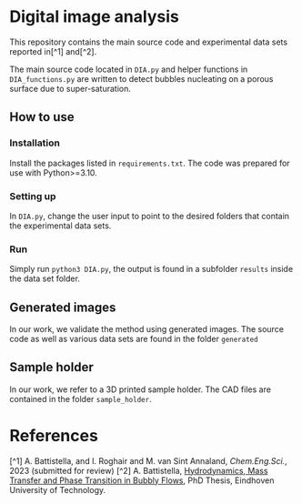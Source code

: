 # Digital image analysis
This repository contains the main source code and experimental data sets reported in[^1] and[^2].

The main source code located in `DIA.py` and helper functions in `DIA_functions.py` are written to detect bubbles nucleating on a porous surface due to super-saturation. 

## How to use

### Installation

Install the packages listed in `requirements.txt`. The code was prepared for use with Python>=3.10.

### Setting up

In `DIA.py`, change the user input to point to the desired folders that contain the experimental data sets.

### Run

Simply run `python3 DIA.py`, the output is found in a subfolder `results` inside the data set folder.

## Generated images

In our work, we validate the method using generated images. The source code as well as various data sets are found in the folder `generated`

## Sample holder

In our work, we refer to a 3D printed sample holder. The CAD files are contained in the folder `sample_holder`.


# References
[^1] A. Battistella, and I. Roghair and M. van Sint Annaland, _Chem.Eng.Sci._, 2023 (submitted for review)
[^2] A. Battistella, [Hydrodynamics, Mass Transfer and Phase Transition in Bubbly Flows](https://research.tue.nl/en/publications/hydrodynamics-mass-transfer-and-phase-transition-in-bubbly-flows), PhD Thesis, Eindhoven University of Technology.